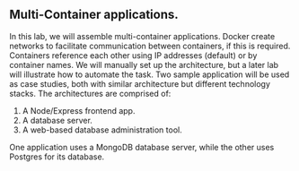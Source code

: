 ## Multi-Container applications.

In this lab, we will assemble multi-container applications. Docker create networks to facilitate communication between containers, if this is required. Containers reference each other using IP addresses (default) or by container names. We will manually set up the architecture, but a later lab will illustrate how to automate the task. Two sample application will be used as case studies, both with similar architecture but different technology stacks. The architectures are comprised of:

1. A Node/Express frontend app.
1. A database server.
1. A web-based database administration tool.

One application uses a MongoDB database server, while the other uses Postgres for its database.
